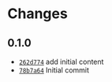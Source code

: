 # Changes

## 0.1.0

- [`262d774`](https://github.com/m90/npm-install-linked/commit/262d774e09a1fbc9d2357a0817c22d7a6c025e47)
  add initial content
- [`78b7a64`](https://github.com/m90/npm-install-linked/commit/78b7a6497f7682c14e6e972bcceb374e2969e890)
  Initial commit
